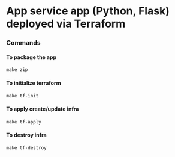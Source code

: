 # App service app (Python, Flask) deployed via Terraform

### Commands

#### To package the app

```shell
make zip
```

#### To initialize terraform

```shell
make tf-init
```

#### To apply create/update infra

```shell
make tf-apply
```

#### To destroy infra

```shell
make tf-destroy
``` 
